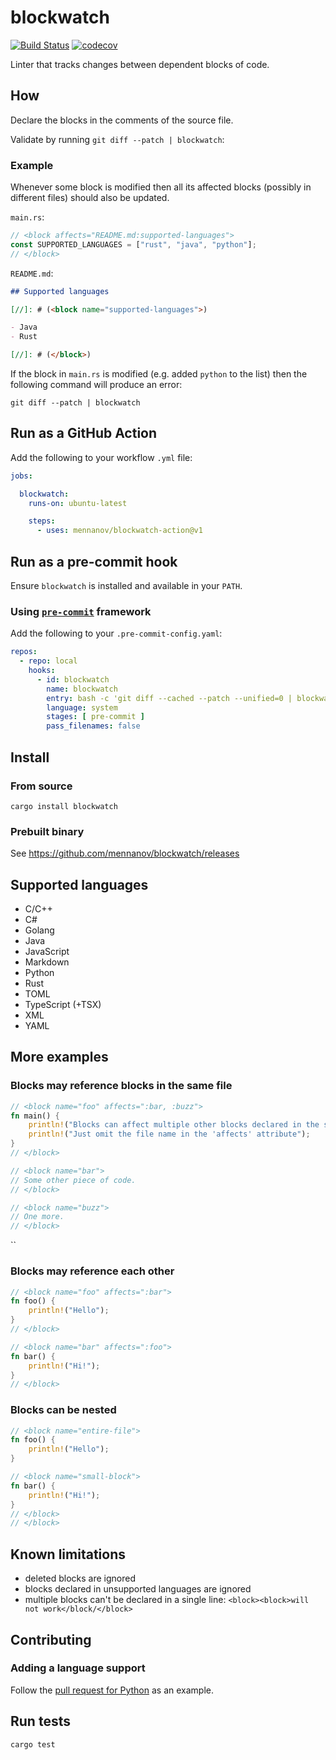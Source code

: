 # blockwatch

[![Build Status](https://github.com/mennanov/blockwatch/actions/workflows/rust.yml/badge.svg)](https://github.com/mennanov/blockwatch/actions)
[![codecov](https://codecov.io/gh/mennanov/blockwatch/graph/badge.svg?token=LwUfGTZ551)](https://codecov.io/gh/mennanov/blockwatch)

Linter that tracks changes between dependent blocks of code.

## How

Declare the blocks in the comments of the source file.

Validate by running `git diff --patch | blockwatch`:

### Example

Whenever some block is modified then all its affected blocks (possibly in different files) should also be updated.

`main.rs`:

```rust
// <block affects="README.md:supported-languages">
const SUPPORTED_LANGUAGES = ["rust", "java", "python"];
// </block>
```

`README.md`:

```markdown
## Supported languages

[//]: # (<block name="supported-languages">)

- Java
- Rust

[//]: # (</block>)

```

If the block in `main.rs` is modified (e.g. added `python` to the list) then the following command will produce an
error:

```shell
git diff --patch | blockwatch
```

## Run as a GitHub Action

Add the following to your workflow `.yml` file:

```yaml
jobs:

  blockwatch:
    runs-on: ubuntu-latest

    steps:
      - uses: mennanov/blockwatch-action@v1
```

## Run as a pre-commit hook
Ensure `blockwatch` is installed and available in your `PATH`.

### Using [`pre-commit`](https://pre-commit.com/) framework

Add the following to your `.pre-commit-config.yaml`:

```yaml
repos:
  - repo: local
    hooks:
      - id: blockwatch
        name: blockwatch
        entry: bash -c 'git diff --cached --patch --unified=0 | blockwatch'
        language: system
        stages: [ pre-commit ]
        pass_filenames: false
```

## Install

### From source

```shell
cargo install blockwatch
```

### Prebuilt binary

See https://github.com/mennanov/blockwatch/releases

## Supported languages

[//]: # (<block name="supported-languages">)

- C/C++
- C#
- Golang
- Java
- JavaScript
- Markdown
- Python
- Rust
- TOML
- TypeScript (+TSX)
- XML
- YAML

[//]: # (</block>)

## More examples

### Blocks may reference blocks in the same file

```rust
// <block name="foo" affects=":bar, :buzz">
fn main() {
    println!("Blocks can affect multiple other blocks declared in the same file");
    println!("Just omit the file name in the 'affects' attribute");
}
// </block>

// <block name="bar">
// Some other piece of code.
// </block>

// <block name="buzz">
// One more.
// </block>
```
``
### Blocks may reference each other

```rust
// <block name="foo" affects=":bar">
fn foo() {
    println!("Hello");
}
// </block>

// <block name="bar" affects=":foo">
fn bar() {
    println!("Hi!");
}
// </block>
```

### Blocks can be nested

```rust
// <block name="entire-file">
fn foo() {
    println!("Hello");
}

// <block name="small-block">
fn bar() {
    println!("Hi!");
}
// </block>
// </block>
```

## Known limitations

- deleted blocks are ignored
- blocks declared in unsupported languages are ignored
- multiple blocks can't be declared in a single line: `<block><block>will not work</block/</block>`

## Contributing

### Adding a language support

Follow the [pull request for Python](https://github.com/mennanov/blockwatch/pull/2) as an example.

## Run tests

```shell
cargo test
```